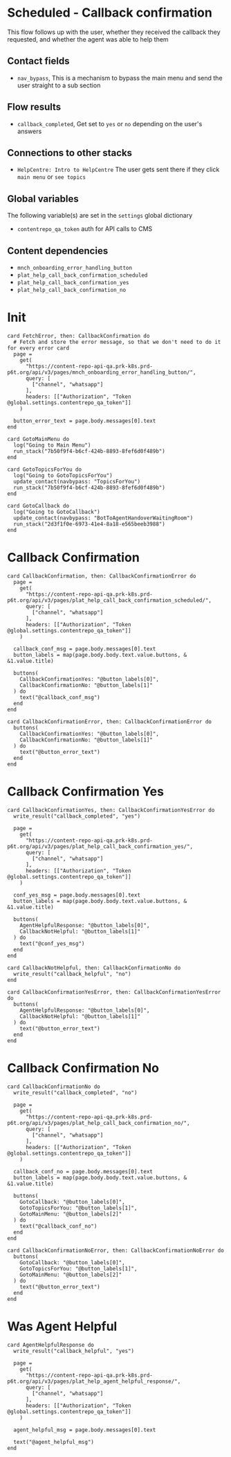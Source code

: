 # Scheduled - Callback confirmation

This flow follows up with the user, whether they received the callback they requested, and whether the agent was able to help them

## Contact fields

* `nav_bypass`, This is a mechanism to bypass the main menu and send the user straight to a sub section

## Flow results

* `callback_completed`, Get set to `yes` or `no` depending on the user's answers

## Connections to other stacks

* `HelpCentre: Intro to HelpCentre` The user gets sent there if they click `main menu` or `see topics`

## Global variables

The following variable(s) are set in the `settings` global dictionary

* `contentrepo_qa_token` auth for API calls to CMS

## Content dependencies

* `mnch_onboarding_error_handling_button`
* `plat_help_call_back_confirmation_scheduled`
* `plat_help_call_back_confirmation_yes`
* `plat_help_call_back_confirmation_no`

# Init

```stack
card FetchError, then: CallbackConfirmation do
  # Fetch and store the error message, so that we don't need to do it for every error card
  page =
    get(
      "https://content-repo-api-qa.prk-k8s.prd-p6t.org/api/v3/pages/mnch_onboarding_error_handling_button/",
      query: [
        ["channel", "whatsapp"]
      ],
      headers: [["Authorization", "Token @global.settings.contentrepo_qa_token"]]
    )

  button_error_text = page.body.messages[0].text
end

card GotoMainMenu do
  log("Going to Main Menu")
  run_stack("7b50f9f4-b6cf-424b-8893-8fef6d0f489b")
end

card GotoTopicsForYou do
  log("Going to GotoTopicsForYou")
  update_contact(navbypass: "TopicsForYou")
  run_stack("7b50f9f4-b6cf-424b-8893-8fef6d0f489b")
end

card GotoCallback do
  log("Going to GotoCallback")
  update_contact(navbypass: "BotToAgentHandoverWaitingRoom")
  run_stack("2d3f1f0e-6973-41e4-8a18-e565beeb3988")
end

```

# Callback Confirmation

<!-- { section: "a920eafa-71aa-4fdf-aa16-dcc10f8770f3", x: 0, y: 0} -->

```stack
card CallbackConfirmation, then: CallbackConfirmationError do
  page =
    get(
      "https://content-repo-api-qa.prk-k8s.prd-p6t.org/api/v3/pages/plat_help_call_back_confirmation_scheduled/",
      query: [
        ["channel", "whatsapp"]
      ],
      headers: [["Authorization", "Token @global.settings.contentrepo_qa_token"]]
    )

  callback_conf_msg = page.body.messages[0].text
  button_labels = map(page.body.body.text.value.buttons, & &1.value.title)

  buttons(
    CallbackConfirmationYes: "@button_labels[0]",
    CallbackConfirmationNo: "@button_labels[1]"
  ) do
    text("@callback_conf_msg")
  end
end

card CallbackConfirmationError, then: CallbackConfirmationError do
  buttons(
    CallbackConfirmationYes: "@button_labels[0]",
    CallbackConfirmationNo: "@button_labels[1]"
  ) do
    text("@button_error_text")
  end
end

```

# Callback Confirmation Yes

```stack
card CallbackConfirmationYes, then: CallbackConfirmationYesError do
  write_result("callback_completed", "yes")

  page =
    get(
      "https://content-repo-api-qa.prk-k8s.prd-p6t.org/api/v3/pages/plat_help_call_back_confirmation_yes/",
      query: [
        ["channel", "whatsapp"]
      ],
      headers: [["Authorization", "Token @global.settings.contentrepo_qa_token"]]
    )

  conf_yes_msg = page.body.messages[0].text
  button_labels = map(page.body.body.text.value.buttons, & &1.value.title)

  buttons(
    AgentHelpfulResponse: "@button_labels[0]",
    CallbackNotHelpful: "@button_labels[1]"
  ) do
    text("@conf_yes_msg")
  end
end

card CallbackNotHelpful, then: CallbackConfirmationNo do
  write_result("callback_helpful", "no")
end

card CallbackConfirmationYesError, then: CallbackConfirmationYesError do
  buttons(
    AgentHelpfulResponse: "@button_labels[0]",
    CallbackNotHelpful: "@button_labels[1]"
  ) do
    text("@button_error_text")
  end
end

```

# Callback Confirmation No

```stack
card CallbackConfirmationNo do
  write_result("callback_completed", "no")

  page =
    get(
      "https://content-repo-api-qa.prk-k8s.prd-p6t.org/api/v3/pages/plat_help_call_back_confirmation_no/",
      query: [
        ["channel", "whatsapp"]
      ],
      headers: [["Authorization", "Token @global.settings.contentrepo_qa_token"]]
    )

  callback_conf_no = page.body.messages[0].text
  button_labels = map(page.body.body.text.value.buttons, & &1.value.title)

  buttons(
    GotoCallback: "@button_labels[0]",
    GotoTopicsForYou: "@button_labels[1]",
    GotoMainMenu: "@button_labels[2]"
  ) do
    text("@callback_conf_no")
  end
end

card CallbackConfirmationNoError, then: CallbackConfirmationNoError do
  buttons(
    GotoCallback: "@button_labels[0]",
    GotoTopicsForYou: "@button_labels[1]",
    GotoMainMenu: "@button_labels[2]"
  ) do
    text("@button_error_text")
  end
end

```

# Was Agent Helpful

```stack
card AgentHelpfulResponse do
  write_result("callback_helpful", "yes")

  page =
    get(
      "https://content-repo-api-qa.prk-k8s.prd-p6t.org/api/v3/pages/plat_help_agent_helpful_response/",
      query: [
        ["channel", "whatsapp"]
      ],
      headers: [["Authorization", "Token @global.settings.contentrepo_qa_token"]]
    )

  agent_helpful_msg = page.body.messages[0].text

  text("@agent_helpful_msg")
end

```